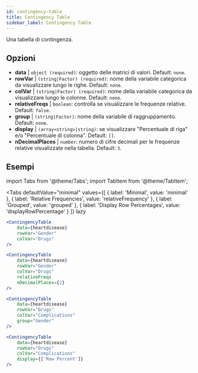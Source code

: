 ```yaml
---
id: contingency-table
title: Contingency Table
sidebar_label: Contingency Table
---
```


Una tabella di contingenza.

## Opzioni

* __data__ | `object (required)`: oggetto delle matrici di valori. Default: `none`.
* __rowVar__ | `(string|Factor) (required)`: nome della variabile categorica da visualizzare lungo le righe. Default: `none`.
* __colVar__ | `(string|Factor) (required)`:  nome della variabile categorica da visualizzare lungo le colonne. Default: `none`.
* __relativeFreqs__ | `boolean`: controlla se visualizzare le frequenze relative. Default: `false`.
* __group__ | `(string|Factor)`: nome della variabile di raggruppamento. Default: `none`.
* __display__ | `(array<string>|string)`: se visualizzare "Percentuale di riga" e/o "Percentuale di colonna". Default: `[]`.
* __nDecimalPlaces__ | `number`: numero di cifre decimali per le frequenze relative visualizzate nella tabella. Default: `3`.


## Esempi


import Tabs from '@theme/Tabs';
import TabItem from '@theme/TabItem';

<Tabs
    defaultValue="minimal"
    values={[
        { label: 'Minimal', value: 'minimal' },
        { label: 'Relative Frequencies', value: 'relativeFrequency' },
        { label: 'Grouped', value: 'grouped' },
        { label: 'Display Row Percentages', value: 'displayRowPercentage' }
    ]}
    lazy
>

<TabItem value="minimal">

```jsx live
<ContingencyTable
    data={heartdisease} 
    rowVar="Gender"
    colVar="Drugs"
/>
```

</TabItem>

<TabItem value="relativeFrequency">

```jsx live
<ContingencyTable
    data={heartdisease} 
    rowVar="Gender"
    colVar="Drugs"
    relativeFreqs 
    nDecimalPlaces={2}
/>
```

</TabItem>

<TabItem value="grouped">

```jsx live
<ContingencyTable
    data={heartdisease} 
    rowVar="Drugs"
    colVar="Complications"
    group="Gender"
/>
```

</TabItem>

<TabItem value="displayRowPercentage">

```jsx live
<ContingencyTable
    data={heartdisease} 
    rowVar="Drugs"
    colVar="Complications"
    display={['Row Percent']}
/>
```

</TabItem>

</Tabs>
